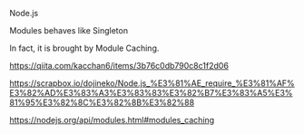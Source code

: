 Node.js 


Modules behaves like Singleton

In fact, it is brought by Module Caching.

https://qiita.com/kacchan6/items/3b76c0db790c8c1f2d06

https://scrapbox.io/dojineko/Node.js_%E3%81%AE_require_%E3%81%AF%E3%82%AD%E3%83%A3%E3%83%83%E3%82%B7%E3%83%A5%E3%81%95%E3%82%8C%E3%82%8B%E3%82%88

https://nodejs.org/api/modules.html#modules_caching


